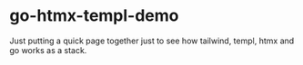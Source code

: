 # go-htmx-templ-demo

Just putting a quick page together just to see how tailwind, templ, htmx and go works as a stack.
